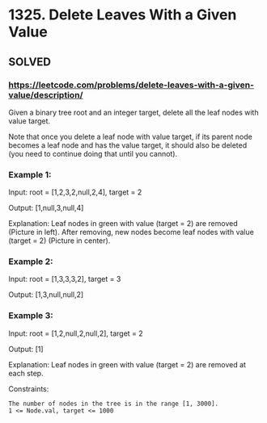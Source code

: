 # 1325. Delete Leaves With a Given Value

## SOLVED 

### https://leetcode.com/problems/delete-leaves-with-a-given-value/description/

Given a binary tree root and an integer target, delete all the leaf nodes with value target.

Note that once you delete a leaf node with value target, if its parent node becomes a leaf node and has the value target, it should also be deleted (you need to continue doing that until you cannot).



### Example 1:

Input: root = [1,2,3,2,null,2,4], target = 2

Output: [1,null,3,null,4]

Explanation: Leaf nodes in green with value (target = 2) are removed (Picture in left).
After removing, new nodes become leaf nodes with value (target = 2) (Picture in center).

### Example 2:

Input: root = [1,3,3,3,2], target = 3

Output: [1,3,null,null,2]

### Example 3:

Input: root = [1,2,null,2,null,2], target = 2

Output: [1]

Explanation: Leaf nodes in green with value (target = 2) are removed at each step.



Constraints:

    The number of nodes in the tree is in the range [1, 3000].
    1 <= Node.val, target <= 1000

